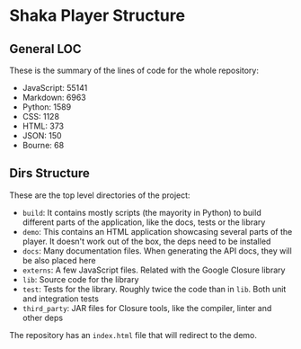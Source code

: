 # Shaka Player Structure

## General LOC

These is the summary of the lines of code for the whole repository:

- JavaScript: 55141
- Markdown: 6963
- Python: 1589
- CSS: 1128
- HTML: 373
- JSON: 150
- Bourne: 68

## Dirs Structure

These are the top level directories of the project:

- `build`: It contains mostly scripts (the mayority in Python) to build different parts of the application, like the docs, tests or the library 
- `demo`: This contains an HTML application showcasing several parts of the player. It doesn't work out of the box, the deps need to be installed
- `docs`: Many documentation files. When generating the API docs, they will be also placed here
- `externs`: A few JavaScript files. Related with the Google Closure library
- `lib`: Source code for the library
- `test`: Tests for the library. Roughly twice the code than in `lib`. Both unit and integration tests
- `third_party`: JAR files for Closure tools, like the compiler, linter and other deps

The repository has an `index.html` file that will redirect to the demo.
